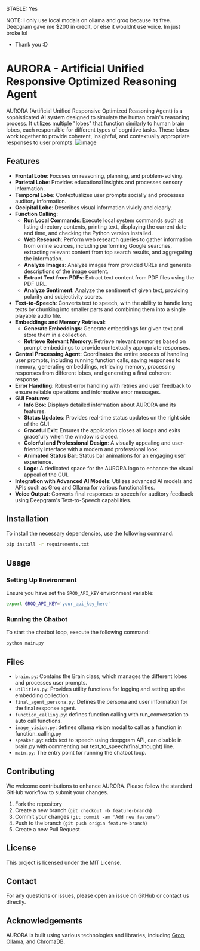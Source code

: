 STABLE: Yes

NOTE: I only use local modals on ollama and groq because its free. Deepgram gave me $200 in credit, or else it wouldnt use voice. Im just broke lol
- Thank you :D
# AURORA - Artificial Unified Responsive Optimized Reasoning Agent

AURORA (Artificial Unified Responsive Optimized Reasoning Agent) is a sophisticated AI system designed to simulate the human brain's reasoning process. It utilizes multiple "lobes" that function similarly to human brain lobes, each responsible for different types of cognitive tasks. These lobes work together to provide coherent, insightful, and contextually appropriate responses to user prompts.
![image](https://github.com/Drlordbasil/AURORA/assets/126736516/22d9ea6e-11e4-483a-9d50-6d61180c1031)

## Features

- **Frontal Lobe**: Focuses on reasoning, planning, and problem-solving.
- **Parietal Lobe**: Provides educational insights and processes sensory information.
- **Temporal Lobe**: Contextualizes user prompts socially and processes auditory information.
- **Occipital Lobe**: Describes visual information vividly and clearly.
- **Function Calling**:
  - **Run Local Commands**: Execute local system commands such as listing directory contents, printing text, displaying the current date and time, and checking the Python version installed.
  - **Web Research**: Perform web research queries to gather information from online sources, including performing Google searches, extracting relevant content from top search results, and aggregating the information.
  - **Analyze Images**: Analyze images from provided URLs and generate descriptions of the image content.
  - **Extract Text from PDFs**: Extract text content from PDF files using the PDF URL.
  - **Analyze Sentiment**: Analyze the sentiment of given text, providing polarity and subjectivity scores.
- **Text-to-Speech**: Converts text to speech, with the ability to handle long texts by chunking into smaller parts and combining them into a single playable audio file.
- **Embeddings and Memory Retrieval**:
  - **Generate Embeddings**: Generate embeddings for given text and store them in a collection.
  - **Retrieve Relevant Memory**: Retrieve relevant memories based on prompt embeddings to provide contextually appropriate responses.
- **Central Processing Agent**: Coordinates the entire process of handling user prompts, including running function calls, saving responses to memory, generating embeddings, retrieving memory, processing responses from different lobes, and generating a final coherent response.
- **Error Handling**: Robust error handling with retries and user feedback to ensure reliable operations and informative error messages.
- **GUI Features**:
  - **Info Box**: Displays detailed information about AURORA and its features.
  - **Status Updates**: Provides real-time status updates on the right side of the GUI.
  - **Graceful Exit**: Ensures the application closes all loops and exits gracefully when the window is closed.
  - **Colorful and Professional Design**: A visually appealing and user-friendly interface with a modern and professional look.
  - **Animated Status Bar**: Status bar animations for an engaging user experience.
  - **Logo**: A dedicated space for the AURORA logo to enhance the visual appeal of the GUI.
- **Integration with Advanced AI Models**: Utilizes advanced AI models and APIs such as Groq and Ollama for various functionalities.
- **Voice Output**: Converts final responses to speech for auditory feedback using Deepgram's Text-to-Speech capabilities.


## Installation

To install the necessary dependencies, use the following command:

```bash
pip install -r requirements.txt
```

## Usage

### Setting Up Environment

Ensure you have set the `GROQ_API_KEY` environment variable:

```bash
export GROQ_API_KEY='your_api_key_here'
```

### Running the Chatbot

To start the chatbot loop, execute the following command:

```bash
python main.py
```

## Files

- `brain.py`: Contains the Brain class, which manages the different lobes and processes user prompts.
- `utilities.py`: Provides utility functions for logging and setting up the embedding collection.
- `final_agent_persona.py`: Defines the persona and user information for the final response agent.
- `function_calling.py`: defines function calling with run_conversation to auto call functions.
- `image_vision.py`: defines ollama vision modal to call as a function in function_calling.py
- `speaker.py`: adds text to speech using deepgram API, can disable in brain.py with commenting out text_to_speech(final_thought) line.
- `main.py`: The entry point for running the chatbot loop.

## Contributing

We welcome contributions to enhance AURORA. Please follow the standard GitHub workflow to submit your changes.

1. Fork the repository
2. Create a new branch (`git checkout -b feature-branch`)
3. Commit your changes (`git commit -am 'Add new feature'`)
4. Push to the branch (`git push origin feature-branch`)
5. Create a new Pull Request

## License

This project is licensed under the MIT License.

## Contact

For any questions or issues, please open an issue on GitHub or contact us directly.
## Acknowledgements

AURORA is built using various technologies and libraries, including [Groq](https://console.groq.com/docs/models), [Ollama](https://github.com/ollama/ollama), and [ChromaDB](https://github.com/chroma-core/chroma).

